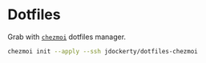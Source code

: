 # Dotfiles


Grab with [`chezmoi`](https://www.chezmoi.io/) dotfiles manager.

```bash
chezmoi init --apply --ssh jdockerty/dotfiles-chezmoi 
```

